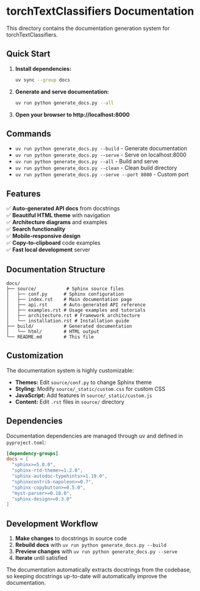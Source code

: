 # torchTextClassifiers Documentation

This directory contains the documentation generation system for torchTextClassifiers.

## Quick Start

1. **Install dependencies:**
   ```bash
   uv sync --group docs
   ```

2. **Generate and serve documentation:**
   ```bash
   uv run python generate_docs.py --all
   ```

3. **Open your browser to http://localhost:8000**

## Commands

- `uv run python generate_docs.py --build` - Generate documentation
- `uv run python generate_docs.py --serve` - Serve on localhost:8000  
- `uv run python generate_docs.py --all` - Build and serve
- `uv run python generate_docs.py --clean` - Clean build directory
- `uv run python generate_docs.py --serve --port 8080` - Custom port

## Features

✅ **Auto-generated API docs** from docstrings  
✅ **Beautiful HTML theme** with navigation  
✅ **Architecture diagrams** and examples  
✅ **Search functionality**  
✅ **Mobile-responsive design**  
✅ **Copy-to-clipboard** code examples  
✅ **Fast local development** server  

## Documentation Structure

```
docs/
├── source/           # Sphinx source files
│   ├── conf.py      # Sphinx configuration
│   ├── index.rst    # Main documentation page
│   ├── api.rst      # Auto-generated API reference
│   ├── examples.rst # Usage examples and tutorials
│   ├── architecture.rst # Framework architecture
│   └── installation.rst # Installation guide
├── build/           # Generated documentation
│   └── html/        # HTML output
└── README.md        # This file
```

## Customization

The documentation system is highly customizable:

- **Themes:** Edit `source/conf.py` to change Sphinx theme
- **Styling:** Modify `source/_static/custom.css` for custom CSS
- **JavaScript:** Add features in `source/_static/custom.js`
- **Content:** Edit `.rst` files in `source/` directory

## Dependencies

Documentation dependencies are managed through uv and defined in `pyproject.toml`:

```toml
[dependency-groups]
docs = [
  "sphinx>=5.0.0",
  "sphinx-rtd-theme>=1.2.0",
  "sphinx-autodoc-typehints>=1.19.0",
  "sphinxcontrib-napoleon>=0.7",
  "sphinx-copybutton>=0.5.0",
  "myst-parser>=0.18.0",
  "sphinx-design>=0.3.0"
]
```

## Development Workflow

1. **Make changes** to docstrings in source code
2. **Rebuild docs** with `uv run python generate_docs.py --build`
3. **Preview changes** with `uv run python generate_docs.py --serve`
4. **Iterate** until satisfied

The documentation automatically extracts docstrings from the codebase, so keeping docstrings up-to-date will automatically improve the documentation.